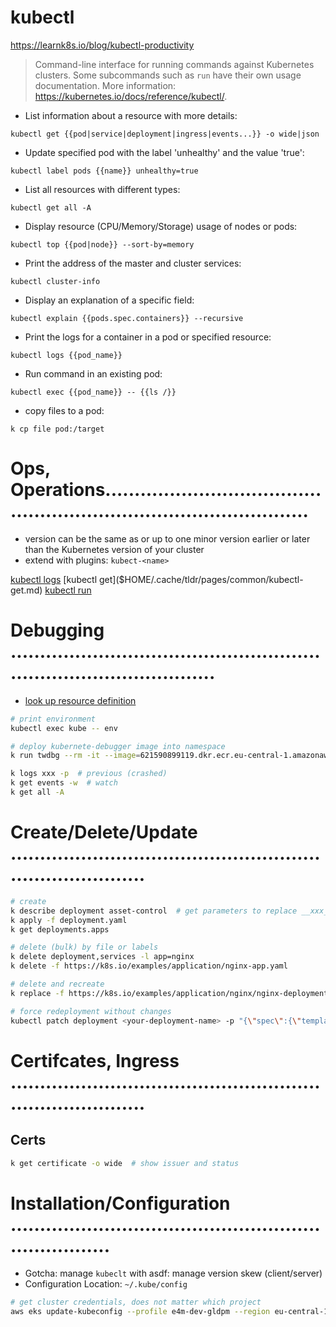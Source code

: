 # kubectl
https://learnk8s.io/blog/kubectl-productivity

> Command-line interface for running commands against Kubernetes clusters.
> Some subcommands such as `run` have their own usage documentation.
> More information: <https://kubernetes.io/docs/reference/kubectl/>.

- List information about a resource with more details:

`kubectl get {{pod|service|deployment|ingress|events...}} -o wide|json`

- Update specified pod with the label 'unhealthy' and the value 'true':

`kubectl label pods {{name}} unhealthy=true`

- List all resources with different types:

`kubectl get all -A`

- Display resource (CPU/Memory/Storage) usage of nodes or pods:

`kubectl top {{pod|node}} --sort-by=memory`

- Print the address of the master and cluster services:

`kubectl cluster-info`

- Display an explanation of a specific field:

`kubectl explain {{pods.spec.containers}} --recursive`

- Print the logs for a container in a pod or specified resource:

`kubectl logs {{pod_name}}`

- Run command in an existing pod:

`kubectl exec {{pod_name}} -- {{ls /}}`

- copy files to a pod:

`k cp file pod:/target`


# Ops, Operations........................................................................................
- version can be the same as or up to one minor version earlier or later than the Kubernetes version of your cluster
- extend with plugins: `kubect-<name>`

[kubectl logs]($HOME/.cache/tldr/pages/common/kubectl-logs.md)
[kubectl get]($HOME/.cache/tldr/pages/common/kubectl-get.md)
[kubectl run]($HOME/.cache/tldr/pages/common/kubectl-run.md)

# Debugging ........................................................................................
- [look up resource definition](https://learnk8s.io/blog/kubectl-productivity#2-quickly-look-up-resource-specifications)
```bash
# print environment
kubectl exec kube -- env

# deploy kubernete-debugger image into namespace
k run twdbg --rm -it --image=621590899119.dkr.ecr.eu-central-1.amazonaws.com/e4m/kubernetes-debugger:latest --comand -- /bin/bash

k logs xxx -p  # previous (crashed)
k get events -w  # watch
k get all -A
```

# Create/Delete/Update ............................................................................
```bash
# create
k describe deployment asset-control  # get parameters to replace __xxx__ (analog deployer)
k apply -f deployment.yaml
k get deployments.apps

# delete (bulk) by file or labels
k delete deployment,services -l app=nginx
k delete -f https://k8s.io/examples/application/nginx-app.yaml

# delete and recreate
k replace -f https://k8s.io/examples/application/nginx/nginx-deployment.yaml --force

# force redeployment without changes
kubectl patch deployment <your-deployment-name> -p "{\"spec\":{\"template\":{\"metadata\":{\"annotations\":{\"date\":\"$(date +'%s')\"}}}}}"
```

# Certifcates, Ingress ............................................................................
## Certs
```bash
k get certificate -o wide  # show issuer and status
```

# Installation/Configuration ......................................................................
- Gotcha: manage `kubeclt` with asdf: manage version skew (client/server)
- Configuration Location: `~/.kube/config`
```bash
# get cluster credentials, does not matter which project
aws eks update-kubeconfig --profile e4m-dev-gldpm --region eu-central-1 --name e4m-test --alias e4m-dev-test-gldpm
```
